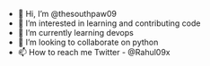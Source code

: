 - 👋 Hi, I’m @thesouthpaw09
- 👀 I’m interested in learning and contributing code
- 🌱 I’m currently learning devops
- 💞️ I’m looking to collaborate on python
- 📫 How to reach me Twitter - @Rahul09x
<!---
thesouthpaw09/thesouthpaw09 is a ✨ special ✨ repository because its `README.md` (this file) appears on your GitHub profile.
You can click the Preview link to take a look at your changes.
--->

